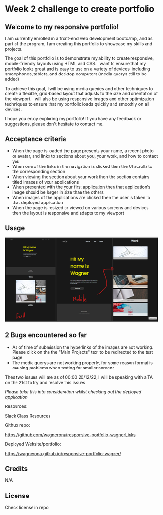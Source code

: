 # Week 2 challenge to create portfolio

## Welcome to my responsive portfolio!

I am currently enrolled in a front-end web development bootcamp, and as part of the program, I am creating this portfolio to showcase my skills and projects.

The goal of this portfolio is to demonstrate my ability to create responsive, mobile-friendly layouts using HTML and CSS. I want to ensure that my portfolio looks great and is easy to use on a variety of devices, including smartphones, tablets, and desktop computers (media querys still to be added)

To achieve this goal, I will be using media queries and other techniques to create a flexible, grid-based layout that adjusts to the size and orientation of the viewport. I will also be using responsive images and other optimization techniques to ensure that my portfolio loads quickly and smoothly on all devices.

I hope you enjoy exploring my portfolio! If you have any feedback or suggestions, please don't hesitate to contact me.

## Acceptance criteria 

- When the page is loaded the page presents your name, a recent photo or avatar, and links to sections about you, your work, and how to contact you
- When one of the links in the navigation is clicked then the UI scrolls to the corresponding section
- When viewing the section about your work then the section contains titled images of your applications
- When presented with the your first application then that application's image should be larger in size than the others
- When images of the applications are clicked then the user is taken to that deployed application
- When the page is resized or viewed on various screens and devices then the layout is responsive and adapts to my viewport

## Usage
![responsive-portfolio](assets/images/Full%20page.png)

## 2 Bugs encountered so far
- As of time of submission the hyperlinks of the images are not working. Please click on the the "Main Projects" text to be redirected to the test page
- The media querys are not working properly, for some reason format is causing problems when testing for smaller screens

Thes two issues will are as of 00:00 20/12/22, I will be speaking with a TA on the 21st to try and resolve this issues

*Please take this into consideration whilst checking out the deployed application*

Resources:

Slack Class Resources 

Github repo:

https://github.com/wagnerona/responsive-portfolio-wagnerLinks

Deployed Website/portfolio:

https://wagnerona.github.io/responsive-portfolio-wagner/

## Credits

N/A

## License

Check license in repo




